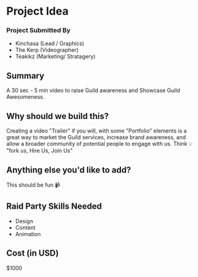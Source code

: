 # Project Idea

### Project Submitted By

- Kinchasa (Lead / Graphics)  
- The Kerp (Videographer) 
- Teakikz (Marketing/ Stratagery) 

## Summary

A 30 sec - 5 min video to raise Guild awareness and Showcase Guild Awesomeness.  


## Why should we build this?

Creating a video "Trailer" if you will, with some "Portfolio" elements is a great way to market the Guild services, increase brand awareness, and allow a broader community of potential people to engage with us. Think 💡 "fork us, Hire Us, Join Us"  

## Anything else you'd like to add?

This should be fun 📹

## Raid Party Skills Needed

- Design
- Content
- Animation 

## Cost (in USD)

$1000
